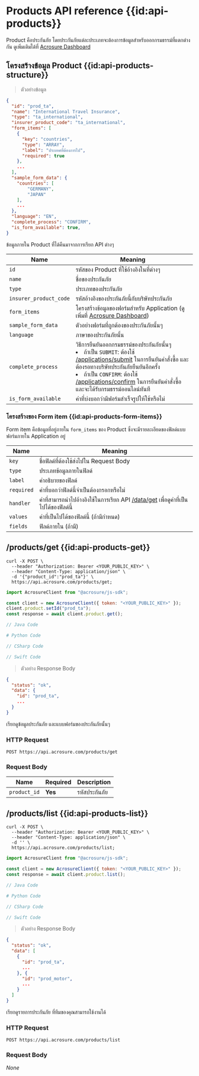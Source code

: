 # Products API reference {{id:api-products}}

Product คือประกันภัย โดยประกันภัยแต่ละประเภทจะต้องการข้อมูลสำหรับออกกรมธรรม์ที่แตกต่างกัน ดูเพิ่มเติมได้ที่ [Acrosure Dashboard](https://dashboard.acrosure.com)

## โครงสร้างข้อมูล Product {{id:api-products-structure}}

> ตัวอย่างข้อมูล

```json
{
  "id": "prod_ta",
  "name": "International Travel Insurance",
  "type": "ta_international",
  "insurer_product_code": "ta_international",
  "form_items": [
    {
      "key": "countries",
      "type": "ARRAY",
      "label": "ประเทศที่ต้องการไป",
      "required": true
    },
    ...
  ],
  "sample_form_data": {
    "countries": [
        "GERMANY",
        "JAPAN"
    ],
    ...
  },
  "language": "EN",
  "complete_process": "CONFIRM",
  "is_form_available": true,
}
```

ข้อมูลภายใน Product ที่ได้คืนมาจากการเรียก API ต่างๆ

| Name                   | Meaning                                                                                                                                                                                                                                                                                                                                    |
| ---------------------- | ------------------------------------------------------------------------------------------------------------------------------------------------------------------------------------------------------------------------------------------------------------------------------------------------------------------------------------------ |
| `id`                   | รหัสของ Product ที่ใช้อ้างอิงในที่ต่างๆ                                                                                                                                                                                                                                                                                                    |
| `name`                 | ชื่อของประกันภัย                                                                                                                                                                                                                                                                                                                           |
| `type`                 | ประเภทของประกันภัย                                                                                                                                                                                                                                                                                                                         |
| `insurer_product_code` | รหัสอ้างอิงของประกันภัยนี้กับบริษัทประกันภัย                                                                                                                                                                                                                                                                                               |
| `form_items`           | โครงสร้างข้อมูลของฟอร์มสำหรับ Application (ดูเพิ่มที่ [Acrosure Dashboard](https://dashboard.acrosure.com))                                                                                                                                                                                                                                |
| `sample_form_data`     | ตัวอย่างฟอร์มที่ถูกต้องของประกันภัยนั้นๆ                                                                                                                                                                                                                                                                                                   |
| `language`             | ภาษาของประกันภัยนั้น                                                                                                                                                                                                                                                                                                                       |
| `complete_process`     | วิธีการยืนยันออกกรมธรรม์ของประกันภัยนั้นๆ <br><li> ถ้าเป็น `SUBMIT`: ต้องใช้ [/applications/submit](#api-applications-submit) ในการยืนยันคำสั่งซื้อ และต้องรอทางบริษัทประกันภัยยืนยันอีกครั้ง <br> <li>ถ้าเป็น `CONFIRM`: ต้องใช้ [/applications/confirm](#api-applications-confirm) ในการยืนยันคำสั่งซื้อ และจะได้รับกรมธรรม์ออนไลน์ทันที |
| `is_form_available`    | ค่าที่บ่งบอกว่ามีฟอร์มสำเร็จรูปให้ใช้หรือไม่                                                                                                                                                                                                                                                                                               |

### โครงสร้างของ Form item {{id:api-products-form-items}}

Form item คือข้อมูลที่อยู่ภายใน `form_items` ของ Product ซึ่งจะมีรายละเอียดของฟิลด์แบบฟอร์มภายใน Application อยู่

| Name       | Meaning                                                                                               |
| ---------- | ----------------------------------------------------------------------------------------------------- |
| `key`      | ชื่อฟิลด์ที่ต้องใช้ส่งไปใน Request Body                                                               |
| `type`     | ประเภทข้อมูลภายในฟิลด์                                                                                |
| `label`    | คำอธิบายของฟิลด์                                                                                      |
| `required` | ค่าที่บอกว่าฟิลด์นี้จำเป็นต้องกรอกหรือไม่                                                             |
| `handler`  | ค่าที่สามารถนำไปอ้างอิงใช้ในการเรียก API [/data/get](#api-data-get) เพื่อดูค่าที่เป็นไปได้ของฟิลด์นี้ |
| `values`   | ค่าที่เป็นไปได้ของฟิลด์นี้ (ถ้ามีกำหนด)                                                               |
| `fields`   | ฟิลด์ภายใน (ถ้ามี)                                                                                    |

## /products/get {{id:api-products-get}}

```shell
curl -X POST \
  --header "Authorization: Bearer <YOUR_PUBLIC_KEY>" \
  --header "Content-Type: application/json" \
  -d '{"product_id":"prod_ta"}' \
  https://api.acrosure.com/products/get;
```

```javascript
import AcrosureClient from "@acrosure/js-sdk";

const client = new AcrosureClient({ token: "<YOUR_PUBLIC_KEY>" });
client.product.setId("prod_ta");
const response = await client.product.get();
```

```java
// Java Code
```

```python
# Python Code
```

```csharp
// CSharp Code
```

```swift
// Swift Code
```

> ตัวอย่าง Response Body

```json
{
  "status": "ok",
  "data": {
    "id": "prod_ta",
    ...
  }
}
```

เรียกดูข้อมูลประกันภัย และแบบฟอร์มของประกันภัยนั้นๆ

### HTTP Request

`POST https://api.acrosure.com/products/get`

### Request Body

| Name         | Required | Description   |
| ------------ | -------- | ------------- |
| `product_id` | **Yes**  | รหัสประกันภัย |


## /products/list {{id:api-products-list}}

```shell
curl -X POST \
  --header "Authorization: Bearer <YOUR_PUBLIC_KEY>" \
  --header "Content-Type: application/json" \
  -d '' \
  https://api.acrosure.com/products/list;
```

```javascript
import AcrosureClient from "@acrosure/js-sdk";

const client = new AcrosureClient({ token: "<YOUR_PUBLIC_KEY>" });
const response = await client.product.list();
```

```java
// Java Code
```

```python
# Python Code
```

```csharp
// CSharp Code
```

```swift
// Swift Code
```

> ตัวอย่าง Response Body

```json
{
  "status": "ok",
  "data": [
    {
      "id": "prod_ta",
      ...
    }, {
      "id": "prod_motor",
      ...
    }
  ]
}
```

เรียกดูรายการประกันภัย ที่ทีมของคุณสามารถใช้งานได้

### HTTP Request

`POST https://api.acrosure.com/products/list`

### Request Body

_None_